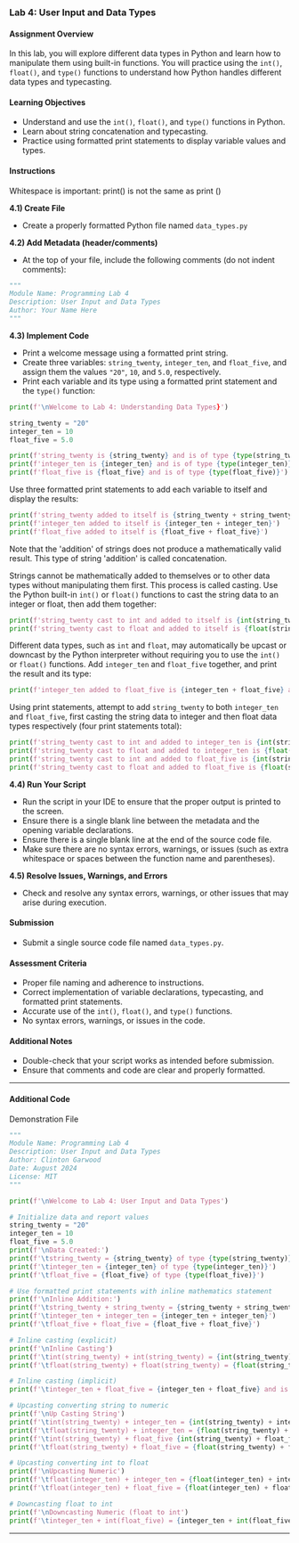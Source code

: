 ### Lab 4: User Input and Data Types

#### Assignment Overview
In this lab, you will explore different data types in Python and learn how to manipulate them using built-in functions. You will practice using the `int()`, `float()`, and `type()` functions to understand how Python handles different data types and typecasting.

#### Learning Objectives
- Understand and use the `int()`, `float()`, and `type()` functions in Python.
- Learn about string concatenation and typecasting.
- Practice using formatted print statements to display variable values and types.

#### Instructions
Whitespace is important: print() is not the same as print ()

**4.1) Create File**
- Create a properly formatted Python file named `data_types.py`

**4.2) Add Metadata (header/comments)**
- At the top of your file, include the following comments (do not indent comments):
```python
"""
Module Name: Programming Lab 4
Description: User Input and Data Types
Author: Your Name Here
"""

```

**4.3) Implement Code**
- Print a welcome message using a formatted print string. 
- Create three variables: `string_twenty`, `integer_ten`, and `float_five`, and assign them the values `"20"`, `10`, and `5.0`, respectively.
- Print each variable and its type using a formatted print statement and the `type()` function:
```python
print(f'\nWelcome to Lab 4: Understanding Data Types}')

string_twenty = "20"
integer_ten = 10
float_five = 5.0

print(f'string_twenty is {string_twenty} and is of type {type(string_twenty)}')
print(f'integer_ten is {integer_ten} and is of type {type(integer_ten)}')
print(f'float_five is {float_five} and is of type {type(float_five)}')
```

Use three formatted print statements to add each variable to itself and display the results:
```python
print(f'string_twenty added to itself is {string_twenty + string_twenty}')
print(f'integer_ten added to itself is {integer_ten + integer_ten}')
print(f'float_five added to itself is {float_five + float_five}')
```

Note that the 'addition' of strings does not produce a mathematically valid result. This type of string 'addition' is called concatenation.

Strings cannot be mathematically added to themselves or to other data types without manipulating them first. This process is called casting. Use the Python built-in `int()` or `float()` functions to cast the string data to an integer or float, then add them together:
```python
print(f'string_twenty cast to int and added to itself is {int(string_twenty) + int(string_twenty)}')
print(f'string_twenty cast to float and added to itself is {float(string_twenty) + float(string_twenty)}')
```

Different data types, such as `int` and `float`, may automatically be upcast or downcast by the Python interpreter without requiring you to use the `int()` or `float()` functions. Add `integer_ten` and `float_five` together, and print the result and its type:
```python
print(f'integer_ten added to float_five is {integer_ten + float_five} and is of type {type(integer_ten + float_five)}')
```

Using print statements, attempt to add `string_twenty` to both `integer_ten` and `float_five`, first casting the string data to integer and then float data types respectively (four print statements total):
```python
print(f'string_twenty cast to int and added to integer_ten is {int(string_twenty) + integer_ten}')
print(f'string_twenty cast to float and added to integer_ten is {float(string_twenty) + integer_ten}')
print(f'string_twenty cast to int and added to float_five is {int(string_twenty) + float_five}')
print(f'string_twenty cast to float and added to float_five is {float(string_twenty) + float_five}')
```

**4.4) Run Your Script**

- Run the script in your IDE to ensure that the proper output is printed to the screen.
- Ensure there is a single blank line between the metadata and the opening variable declarations.
- Ensure there is a single blank line at the end of the source code file.
- Make sure there are no syntax errors, warnings, or issues (such as extra whitespace or spaces between the function name and parentheses).

**4.5) Resolve Issues, Warnings, and Errors**
- Check and resolve any syntax errors, warnings, or other issues that may arise during execution.

#### Submission
- Submit a single source code file named `data_types.py`.

#### Assessment Criteria
- Proper file naming and adherence to instructions.
- Correct implementation of variable declarations, typecasting, and formatted print statements.
- Accurate use of the `int()`, `float()`, and `type()` functions.
- No syntax errors, warnings, or issues in the code.

#### Additional Notes
- Double-check that your script works as intended before submission.
- Ensure that comments and code are clear and properly formatted.

<hr>

#### Additional Code
Demonstration File 

```python
"""
Module Name: Programming Lab 4
Description: User Input and Data Types
Author: Clinton Garwood
Date: August 2024
License: MIT
"""

print(f'\nWelcome to Lab 4: User Input and Data Types')

# Initialize data and report values
string_twenty = "20"
integer_ten = 10
float_five = 5.0
print(f'\nData Created:')
print(f'\tstring_twenty = {string_twenty} of type {type(string_twenty)}')
print(f'\tinteger_ten = {integer_ten} of type {type(integer_ten)}')
print(f'\tfloat_five = {float_five} of type {type(float_five)}')

# Use formatted print statements with inline mathematics statement
print(f'\nInline Addition:')
print(f'\tstring_twenty + string_twenty = {string_twenty + string_twenty} because concatenation is not addition')
print(f'\tinteger_ten + integer_ten = {integer_ten + integer_ten}')
print(f'\tfloat_five + float_five = {float_five + float_five}')

# Inline casting (explicit)
print(f'\nInline Casting')
print(f'\tint(string_twenty) + int(string_twenty) = {int(string_twenty) + int(string_twenty)}')
print(f'\tfloat(string_twenty) + float(string_twenty) = {float(string_twenty) + float(string_twenty)}')

# Inline casting (implicit)
print(f'\tinteger_ten + float_five = {integer_ten + float_five} and is of type {type(integer_ten + float_five)}')

# Upcasting converting string to numeric
print(f'\nUp Casting String')
print(f'\tint(string_twenty) + integer_ten = {int(string_twenty) + integer_ten}')
print(f'\tfloat(string_twenty) + integer_ten = {float(string_twenty) + integer_ten}')
print(f'\tint(string_twenty) + float_five {int(string_twenty) + float_five}')
print(f'\tfloat(string_twenty) + float_five = {float(string_twenty) + float_five}')

# Upcasting converting int to float
print(f'\nUpcasting Numeric')
print(f'\tfloat(integer_ten) + integer_ten = {float(integer_ten) + integer_ten}')
print(f'\tfloat(integer_ten) + float_five = {float(integer_ten) + float_five}')

# Downcasting float to int
print(f'\nDowncasting Numeric (float to int')
print(f'\tinteger_ten + int(float_five) = {integer_ten + int(float_five)}')

```

<hr>

